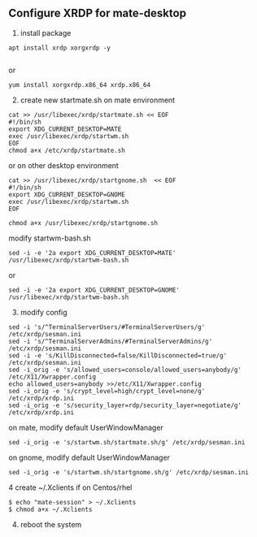## Configure XRDP for mate-desktop 
1. install package 
```
apt install xrdp xorgxrdp -y
 
```
or 
```
yum install xorgxrdp.x86_64 xrdp.x86_64
 ```
2. create new startmate.sh on mate environment 
```
cat >> /usr/libexec/xrdp/startmate.sh << EOF
#!/bin/sh
export XDG_CURRENT_DESKTOP=MATE
exec /usr/libexec/xrdp/startwm.sh
EOF
chmod a+x /etc/xrdp/startmate.sh
```


or on other desktop environment
```
cat >> /usr/libexec/xrdp/startgnome.sh  << EOF
#!/bin/sh
export XDG_CURRENT_DESKTOP=GNOME
exec /usr/libexec/xrdp/startwm.sh
EOF

chmod a+x /usr/libexec/xrdp/startgnome.sh
```

modify startwm-bash.sh
```
sed -i -e '2a export XDG_CURRENT_DESKTOP=MATE' /usr/libexec/xrdp/startwm-bash.sh 
```
or
```
sed -i -e '2a export XDG_CURRENT_DESKTOP=GNOME' /usr/libexec/xrdp/startwm-bash.sh 
```
3. modify config 

```
sed -i 's/^TerminalServerUsers/#TerminalServerUsers/g' /etc/xrdp/sesman.ini
sed -i 's/^TerminalServerAdmins/#TerminalServerAdmins/g' /etc/xrdp/sesman.ini
sed -i -e 's/KillDisconnected=false/KillDisconnected=true/g' /etc/xrdp/sesman.ini
sed -i_orig -e 's/allowed_users=console/allowed_users=anybody/g' /etc/X11/Xwrapper.config
echo allowed_users=anybody >>/etc/X11/Xwrapper.config
sed -i_orig -e 's/crypt_level=high/crypt_level=none/g' /etc/xrdp/xrdp.ini
sed -i_orig -e 's/security_layer=rdp/security_layer=negotiate/g' /etc/xrdp/xrdp.ini
```
on mate, modify default UserWindowManager 
```
sed -i_orig -e 's/startwm.sh/startmate.sh/g' /etc/xrdp/sesman.ini
```
on gnome, modify default UserWindowManager 
```
sed -i_orig -e 's/startwm.sh/startgnome.sh/g' /etc/xrdp/sesman.ini
```
4  create ~/.Xclients if on Centos/rhel
```
$ echo "mate-session" > ~/.Xclients
$ chmod a+x ~/.Xclients
```

4. reboot the system 

